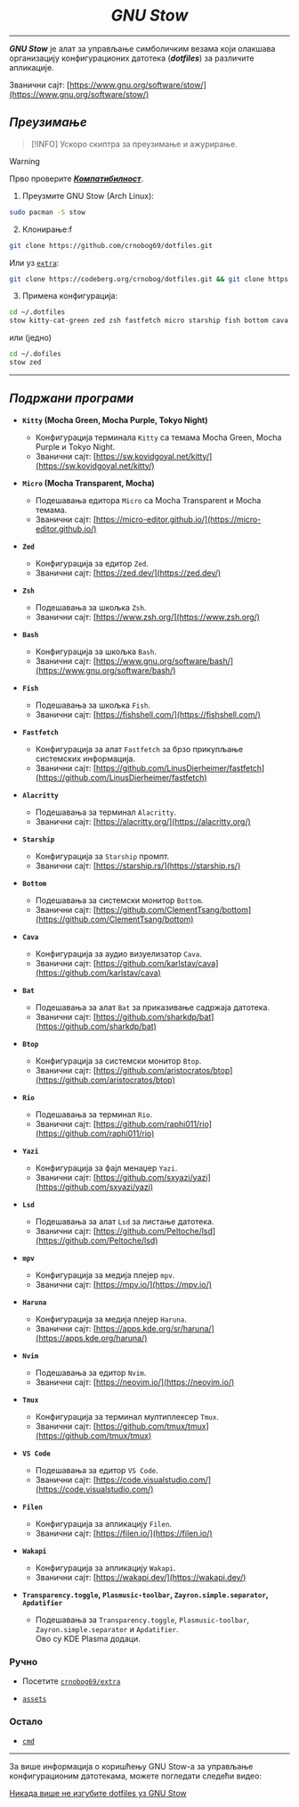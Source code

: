 <div align="center">

# *GNU Stow*

</div>

---

**_GNU Stow_** је алат за управљање симболичким везама који олакшава организацију конфигурационих датотека (**_dotfiles_**) за различите апликације.

Званични сајт: [https://www.gnu.org/software/stow/](https://www.gnu.org/software/stow/)

## _Преузимање_

> [!INFO]
> Ускоро скиптра за преузимање и ажурирање.

> [!WARNING]
> Прво проверите [**_Компатибилност_**](#компатибилност).

1. Преузмите GNU Stow (Arch Linux):

```bash
sudo pacman -S stow
```

2. Клонирање:f

```bash
git clone https://github.com/crnobog69/dotfiles.git
```

Или уз [`extra`](https://github.com/crnobog69/extra):

```bash
git clone https://codeberg.org/crnobog/dotfiles.git && git clone https://github.com/crnobog69/extra.git
```

3. Примена конфигурација:

```bash
cd ~/.dotfiles
stow kitty-cat-green zed zsh fastfetch micro starship fish bottom cava bat mpv
```

или (једно)

```bash
cd ~/.dofiles
stow zed
```

---

## _Подржани програми_

- **`Kitty` (Mocha Green, Mocha Purple, Tokyo Night)**

  - Конфигурација терминала `Kitty` са темама Mocha Green, Mocha Purple и Tokyo Night.
  - Званични сајт: [https://sw.kovidgoyal.net/kitty/](https://sw.kovidgoyal.net/kitty/)

- **`Micro` (Mocha Transparent, Mocha)**

  - Подешавања едитора `Micro` са Mocha Transparent и Mocha темама.
  - Званични сајт: [https://micro-editor.github.io/](https://micro-editor.github.io/)

- **`Zed`**

  - Конфигурација за едитор `Zed`.
  - Званични сајт: [https://zed.dev/](https://zed.dev/)

- **`Zsh`**

  - Подешавања за шкољка `Zsh`.
  - Званични сајт: [https://www.zsh.org/](https://www.zsh.org/)

- **`Bash`**

  - Конфигурација за шкољка `Bash`.
  - Званични сајт: [https://www.gnu.org/software/bash/](https://www.gnu.org/software/bash/)

- **`Fish`**

  - Подешавања за шкољка `Fish`.
  - Званични сајт: [https://fishshell.com/](https://fishshell.com/)

- **`Fastfetch`**

  - Конфигурација за алат `Fastfetch` за брзо прикупљање системских информација.
  - Званични сајт: [https://github.com/LinusDierheimer/fastfetch](https://github.com/LinusDierheimer/fastfetch)

- **`Alacritty`**

  - Подешавања за терминал `Alacritty`.
  - Званични сајт: [https://alacritty.org/](https://alacritty.org/)

- **`Starship`**

  - Конфигурација за `Starship` промпт.
  - Званични сајт: [https://starship.rs/](https://starship.rs/)

- **`Bottom`**

  - Подешавања за системски монитор `Bottom`.
  - Званични сајт: [https://github.com/ClementTsang/bottom](https://github.com/ClementTsang/bottom)

- **`Cava`**

  - Конфигурација за аудио визуелизатор `Cava`.
  - Званични сајт: [https://github.com/karlstav/cava](https://github.com/karlstav/cava)

- **`Bat`**

  - Подешавања за алат `Bat` за приказивање садржаја датотека.
  - Званични сајт: [https://github.com/sharkdp/bat](https://github.com/sharkdp/bat)

- **`Btop`**

  - Конфигурација за системски монитор `Btop`.
  - Званични сајт: [https://github.com/aristocratos/btop](https://github.com/aristocratos/btop)

- **`Rio`**

  - Подешавања за терминал `Rio`.
  - Званични сајт: [https://github.com/raphi011/rio](https://github.com/raphi011/rio)

- **`Yazi`**

  - Конфигурација за фајл менаџер `Yazi`.
  - Званични сајт: [https://github.com/sxyazi/yazi](https://github.com/sxyazi/yazi)

- **`Lsd`**

  - Подешавања за алат `Lsd` за листање датотека.
  - Званични сајт: [https://github.com/Peltoche/lsd](https://github.com/Peltoche/lsd)

- **`mpv`**

  - Конфигурација за медија плејер `mpv`.
  - Званични сајт: [https://mpv.io/](https://mpv.io/)

- **`Haruna`**

  - Конфигурација за медија плејер `Haruna`.
  - Званични сајт: [https://apps.kde.org/sr/haruna/](https://apps.kde.org/haruna/)

- **`Nvim`**

  - Подешавања за едитор `Nvim`.
  - Званични сајт: [https://neovim.io/](https://neovim.io/)

- **`Tmux`**

  - Конфигурација за терминал мултиплексер `Tmux`.
  - Званични сајт: [https://github.com/tmux/tmux](https://github.com/tmux/tmux)

- **`VS Code`**

  - Подешавања за едитор `VS Code`.
  - Званични сајт: [https://code.visualstudio.com/](https://code.visualstudio.com/)

- **`Filen`**

  - Конфигурација за апликацију `Filen`.
  - Званични сајт: [https://filen.io/](https://filen.io/)

- **`Wakapi`**
  - Конфигурација за апликацију `Wakapi`.
  - Званични сајт: [https://wakapi.dev/](https://wakapi.dev/)

- **`Transparency.toggle`, `Plasmusic-toolbar`, `Zayron.simple.separator`, `Apdatifier`**
  - Подешавања за `Transparency.toggle`, `Plasmusic-toolbar`, `Zayron.simple.separator` и `Apdatifier`.
    <br>
    Ово су KDE Plasma додаци.

### Ручно

- Посетите [`crnobog69/extra`](https://github.com/crnobog69/extra)

- [`assets`](https://github.com/crnobog69/dotfiles/tree/main/assets)

### Остало

- [`cmd`](https://github.com/crnobog69/dotfiles/tree/main/cmd/cmd.md)

---

За више информација о коришћењу GNU Stow-а за управљање конфигурационим датотекама, можете погледати следећи видео:

[Никада више не изгубите dotfiles уз GNU Stow](https://www.youtube.com/watch?v=NoFiYOqnC4o&utm_source=chatgpt.com)
